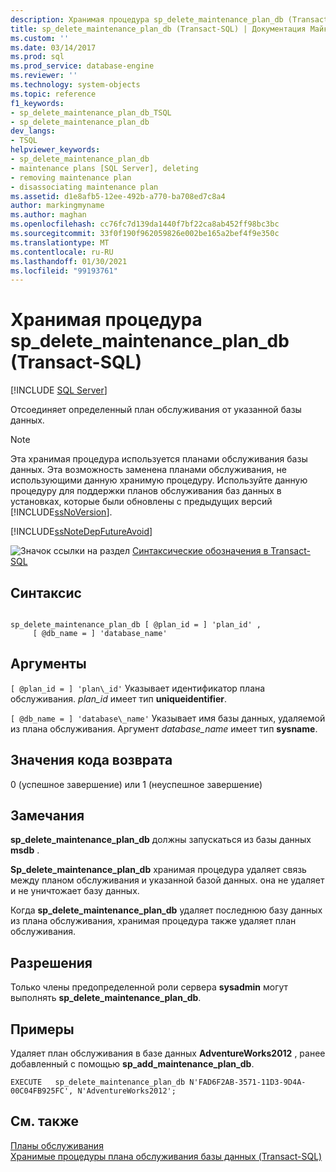 ```yaml
---
description: Хранимая процедура sp_delete_maintenance_plan_db (Transact-SQL)
title: sp_delete_maintenance_plan_db (Transact-SQL) | Документация Майкрософт
ms.custom: ''
ms.date: 03/14/2017
ms.prod: sql
ms.prod_service: database-engine
ms.reviewer: ''
ms.technology: system-objects
ms.topic: reference
f1_keywords:
- sp_delete_maintenance_plan_db_TSQL
- sp_delete_maintenance_plan_db
dev_langs:
- TSQL
helpviewer_keywords:
- sp_delete_maintenance_plan_db
- maintenance plans [SQL Server], deleting
- removing maintenance plan
- disassociating maintenance plan
ms.assetid: d1e8afb5-12ee-492b-a770-ba708ed7c8a4
author: markingmyname
ms.author: maghan
ms.openlocfilehash: cc76fc7d139da1440f7bf22ca8ab452ff98bc3bc
ms.sourcegitcommit: 33f0f190f962059826e002be165a2bef4f9e350c
ms.translationtype: MT
ms.contentlocale: ru-RU
ms.lasthandoff: 01/30/2021
ms.locfileid: "99193761"
---
```

# <a name="sp_delete_maintenance_plan_db-transact-sql"></a>Хранимая процедура sp_delete_maintenance_plan_db (Transact-SQL)
[!INCLUDE [SQL Server](../../includes/applies-to-version/sqlserver.md)]

  Отсоединяет определенный план обслуживания от указанной базы данных.  
  
> [!NOTE]  
>  Эта хранимая процедура используется планами обслуживания базы данных. Эта возможность заменена планами обслуживания, не использующими данную хранимую процедуру. Используйте данную процедуру для поддержки планов обслуживания баз данных в установках, которые были обновлены с предыдущих версий [!INCLUDE[ssNoVersion](../../includes/ssnoversion-md.md)].  
  
 [!INCLUDE[ssNoteDepFutureAvoid](../../includes/ssnotedepfutureavoid-md.md)]  
  
 ![Значок ссылки на раздел](../../database-engine/configure-windows/media/topic-link.gif "Значок ссылки на раздел") [Синтаксические обозначения в Transact-SQL](../../t-sql/language-elements/transact-sql-syntax-conventions-transact-sql.md)  
  
## <a name="syntax"></a>Синтаксис  
  
```  
  
sp_delete_maintenance_plan_db [ @plan_id = ] 'plan_id' ,   
     [ @db_name = ] 'database_name'   
```  
  
## <a name="arguments"></a>Аргументы  
`[ @plan_id = ] 'plan\_id'` Указывает идентификатор плана обслуживания. *plan_id* имеет тип **uniqueidentifier**.  
  
`[ @db_name = ] 'database\_name'` Указывает имя базы данных, удаляемой из плана обслуживания. Аргумент *database_name* имеет тип **sysname**.  
  
## <a name="return-code-values"></a>Значения кода возврата  
 0 (успешное завершение) или 1 (неуспешное завершение)  
  
## <a name="remarks"></a>Замечания  
 **sp_delete_maintenance_plan_db** должны запускаться из базы данных **msdb** .  
  
 **Sp_delete_maintenance_plan_db** хранимая процедура удаляет связь между планом обслуживания и указанной базой данных. она не удаляет и не уничтожает базу данных.  
  
 Когда **sp_delete_maintenance_plan_db** удаляет последнюю базу данных из плана обслуживания, хранимая процедура также удаляет план обслуживания.  
  
## <a name="permissions"></a>Разрешения  
 Только члены предопределенной роли сервера **sysadmin** могут выполнять **sp_delete_maintenance_plan_db**.  
  
## <a name="examples"></a>Примеры  
 Удаляет план обслуживания в базе данных **AdventureWorks2012** , ранее добавленный с помощью **sp_add_maintenance_plan_db**.  
  
```  
EXECUTE   sp_delete_maintenance_plan_db N'FAD6F2AB-3571-11D3-9D4A-00C04FB925FC', N'AdventureWorks2012';  
```  
  
## <a name="see-also"></a>См. также  
 [Планы обслуживания](../../relational-databases/maintenance-plans/maintenance-plans.md)   
 [Хранимые процедуры плана обслуживания базы данных &#40;Transact-SQL&#41;](../../relational-databases/system-stored-procedures/database-maintenance-plan-stored-procedures-transact-sql.md)  
  
  
